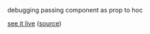 debugging passing component as prop to hoc

[see it live](https://next-js-hoc-prop.now.sh) ([source](https://next-js-hoc-prop.now.sh/_src))
